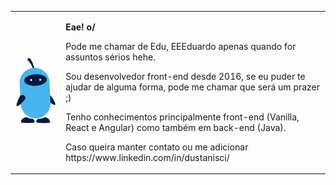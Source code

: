 <table>
  <tbody>
    <tr>
      <td>
         <img style="width: 250px;" src="https://github.com/dustanisci/dustanisci/blob/main/005.9fd0d144.png?raw=true" />
      </td>
      <td>
         <p><b>Eae! o/</b></p>
         <p>Pode me chamar de Edu, EEEduardo apenas quando for assuntos sérios hehe. </p>
         <p>Sou desenvolvedor front-end desde 2016, se eu puder te ajudar de alguma forma, pode me chamar que será um prazer ;)</p>
         <p>Tenho conhecimentos principalmente front-end (Vanilla, React e Angular) como também em back-end (Java). </p>
         <p>Caso queira manter contato ou me adicionar https://www.linkedin.com/in/dustanisci/</p>
      </td>
    </tr>
  </tbody>
</table>
